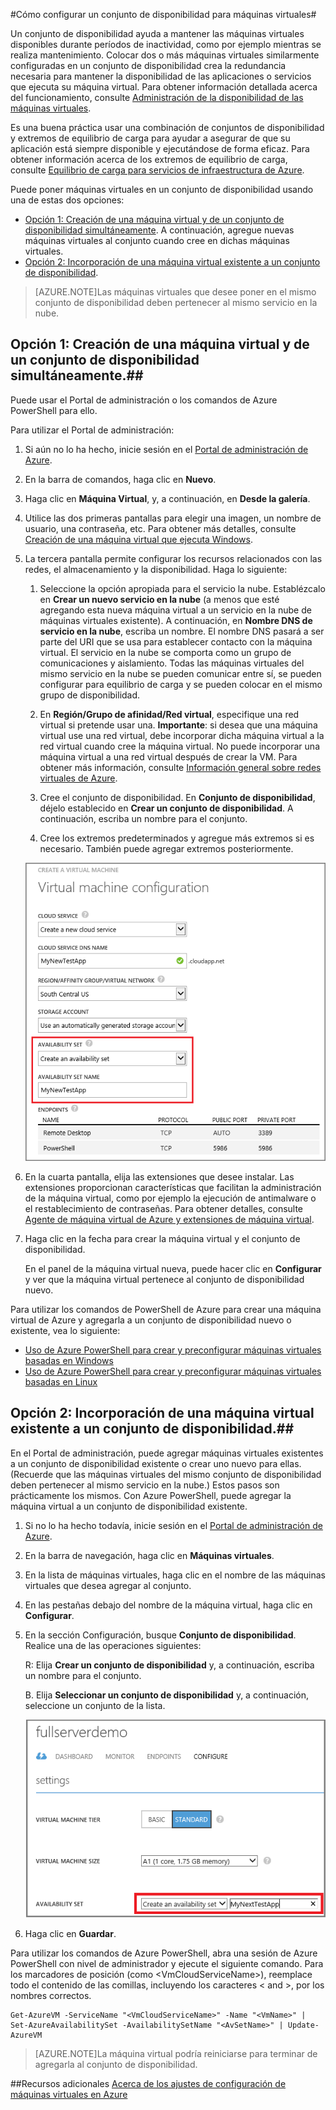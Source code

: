 <properties 
	pageTitle="Cómo configurar un conjunto de disponibilidad para máquinas virtuales" 
	description="Proporciona los pasos para configurar un conjunto de disponibilidad para una máquina virtual nueva o existente en Azure con el Portal de administración de Azure y los comandos de Azure PowerShell." 
	services="virtual-machines" 
	documentationCenter="" 
	authors="KBDAzure" 
	manager="timlt" 
	editor=""/>

<tags 
	ms.service="virtual-machines" 
	ms.workload="infrastructure-services" 
	ms.tgt_pltfrm="vm-multiple" 
	ms.devlang="na" 
	ms.topic="article" 
	ms.date="03/31/2015" 
	ms.author="kathydav"/>

#Cómo configurar un conjunto de disponibilidad para máquinas virtuales#


Un conjunto de disponibilidad ayuda a mantener las máquinas virtuales disponibles durante períodos de inactividad, como por ejemplo mientras se realiza mantenimiento. Colocar dos o más máquinas virtuales similarmente configuradas en un conjunto de disponibilidad crea la redundancia necesaria para mantener la disponibilidad de las aplicaciones o servicios que ejecuta su máquina virtual. Para obtener información detallada acerca del funcionamiento, consulte [Administración de la disponibilidad de las máquinas virtuales][].

Es una buena práctica usar una combinación de conjuntos de disponibilidad y extremos de equilibrio de carga para ayudar a asegurar de que su aplicación está siempre disponible y ejecutándose de forma eficaz. Para obtener información acerca de los extremos de equilibrio de carga, consulte [Equilibrio de carga para servicios de infraestructura de Azure][].

Puede poner máquinas virtuales en un conjunto de disponibilidad usando una de estas dos opciones:

- [Opción 1: Creación de una máquina virtual y de un conjunto de disponibilidad simultáneamente][]. A continuación, agregue nuevas máquinas virtuales al conjunto cuando cree en dichas máquinas virtuales.
- [Opción 2: Incorporación de una máquina virtual existente a un conjunto de disponibilidad][].


>[AZURE.NOTE]Las máquinas virtuales que desee poner en el mismo conjunto de disponibilidad deben pertenecer al mismo servicio en la nube.

## <a id="createset"> </a>Opción 1: Creación de una máquina virtual y de un conjunto de disponibilidad simultáneamente.##

Puede usar el Portal de administración o los comandos de Azure PowerShell para ello.

Para utilizar el Portal de administración:

1. Si aún no lo ha hecho, inicie sesión en el [Portal de administración de Azure](http://manage.windowsazure.com).

2. En la barra de comandos, haga clic en **Nuevo**.

3. Haga clic en **Máquina Virtual**, y, a continuación, en **Desde la galería**.

4. Utilice las dos primeras pantallas para elegir una imagen, un nombre de usuario, una contraseña, etc. Para obtener más detalles, consulte [Creación de una máquina virtual que ejecuta Windows][].
 
5. La tercera pantalla permite configurar los recursos relacionados con las redes, el almacenamiento y la disponibilidad. Haga lo siguiente:
	 
	1. Seleccione la opción apropiada para el servicio la nube. Establézcalo en **Crear un nuevo servicio en la nube** (a menos que esté agregando esta nueva máquina virtual a un servicio en la nube de máquinas virtuales existente). A continuación, en **Nombre DNS de servicio en la nube**, escriba un nombre. El nombre DNS pasará a ser parte del URI que se usa para establecer contacto con la máquina virtual. El servicio en la nube se comporta como un grupo de comunicaciones y aislamiento. Todas las máquinas virtuales del mismo servicio en la nube se pueden comunicar entre sí, se pueden configurar para equilibrio de carga y se pueden colocar en el mismo grupo de disponibilidad. 

	2. En **Región/Grupo de afinidad/Red virtual**, especifique una red virtual si pretende usar una. **Importante**: si desea que una máquina virtual use una red virtual, debe incorporar dicha máquina virtual a la red virtual cuando cree la máquina virtual. No puede incorporar una máquina virtual a una red virtual después de crear la VM. Para obtener más información, consulte [Información general sobre redes virtuales de Azure][].
	
	3. Cree el conjunto de disponibilidad. En **Conjunto de disponibilidad**, déjelo establecido en **Crear un conjunto de disponibilidad**. A continuación, escriba un nombre para el conjunto.

	4. Cree los extremos predeterminados y agregue más extremos si es necesario. También puede agregar extremos posteriormente.

	![Crear un conjunto de disponibilidad para una nueva máquina virtual](./media/virtual-machines-how-to-configure-availability/VMavailabilityset.png)

6. En la cuarta pantalla, elija las extensiones que desee instalar. Las extensiones proporcionan características que facilitan la administración de la máquina virtual, como por ejemplo la ejecución de antimalware o el restablecimiento de contraseñas. Para obtener detalles, consulte [Agente de máquina virtual de Azure y extensiones de máquina virtual](http://go.microsoft.com/fwlink/p/?LinkId=XXX).

7.	Haga clic en la fecha para crear la máquina virtual y el conjunto de disponibilidad.

	En el panel de la máquina virtual nueva, puede hacer clic en **Configurar** y ver que la máquina virtual pertenece al conjunto de disponibilidad nuevo.

Para utilizar los comandos de PowerShell de Azure para crear una máquina virtual de Azure y agregarla a un conjunto de disponibilidad nuevo o existente, vea lo siguiente:

- [Uso de Azure PowerShell para crear y preconfigurar máquinas virtuales basadas en Windows](virtual-machines-ps-create-preconfigure-windows-vms.md)
- [Uso de Azure PowerShell para crear y preconfigurar máquinas virtuales basadas en Linux](virtual-machines-ps-create-preconfigure-linux-vms.md)


## <a id="addmachine"> </a>Opción 2: Incorporación de una máquina virtual existente a un conjunto de disponibilidad.##

En el Portal de administración, puede agregar máquinas virtuales existentes a un conjunto de disponibilidad existente o crear uno nuevo para ellas. (Recuerde que las máquinas virtuales del mismo conjunto de disponibilidad deben pertenecer al mismo servicio en la nube.) Estos pasos son prácticamente los mismos. Con Azure PowerShell, puede agregar la máquina virtual a un conjunto de disponibilidad existente.

1. Si no lo ha hecho todavía, inicie sesión en el [Portal de administración de Azure](http://manage.windowsazure.com).

2. En la barra de navegación, haga clic en **Máquinas virtuales**.

3. En la lista de máquinas virtuales, haga clic en el nombre de las máquinas virtuales que desea agregar al conjunto.

4. En las pestañas debajo del nombre de la máquina virtual, haga clic en **Configurar**.

5. En la sección Configuración, busque **Conjunto de disponibilidad**. Realice una de las operaciones siguientes:

	R: Elija **Crear un conjunto de disponibilidad** y, a continuación, escriba un nombre para el conjunto.

	B. Elija **Seleccionar un conjunto de disponibilidad** y, a continuación, seleccione un conjunto de la lista.

	![Crear un conjunto de disponibilidad para una máquina virtual existente](./media/virtual-machines-how-to-configure-availability/VMavailabilityExistingVM.png)

6. Haga clic en **Guardar**.

Para utilizar los comandos de Azure PowerShell, abra una sesión de Azure PowerShell con nivel de administrador y ejecute el siguiente comando. Para los marcadores de posición (como &lt;VmCloudServiceName&gt;), reemplace todo el contenido de las comillas, incluyendo los caracteres < and >, por los nombres correctos.

	Get-AzureVM -ServiceName "<VmCloudServiceName>" -Name "<VmName>" | Set-AzureAvailabilitySet -AvailabilitySetName "<AvSetName>" | Update-AzureVM

>[AZURE.NOTE]La máquina virtual podría reiniciarse para terminar de agregarla al conjunto de disponibilidad.


##Recursos adicionales
[Acerca de los ajustes de configuración de máquinas virtuales en Azure]

<!-- LINKS -->
[Opción 1: Creación de una máquina virtual y de un conjunto de disponibilidad simultáneamente]: #createset
[Opción 2: Incorporación de una máquina virtual existente a un conjunto de disponibilidad]: #addmachine
[Equilibrio de carga para servicios de infraestructura de Azure]: virtual-machines-load-balance.md
[Administración de la disponibilidad de las máquinas virtuales]: virtual-machines-manage-availability.md
[Creación de una máquina virtual que ejecuta Windows]: virtual-machines-windows-tutorial.md
[Información general sobre redes virtuales de Azure]: http://msdn.microsoft.com/library/azure/jj156007.aspx
[Acerca de los ajustes de configuración de máquinas virtuales en Azure]: http://msdn.microsoft.com/library/azure/dn763935.aspx


 

<!---HONumber=July15_HO2-->